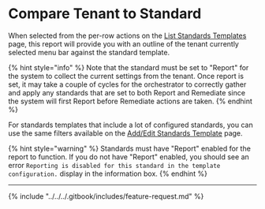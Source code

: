# Compare Tenant to Standard

When selected from the per-row actions on the [List Standards Templates](list-standards/) page, this report will provide you with an outline of the tenant currently selected menu bar against the standard template.

{% hint style="info" %}
Note that the standard must be set to "Report" for the system to collect the current settings from the tenant. Once report is set, it may take a couple of cycles for the orchestrator to correctly gather and apply any standards that are set to both Report and Remediate since the system will first Report before Remediate actions are taken.
{% endhint %}

For standards templates that include a lot of configured standards, you can use the same filters available on the [Add/Edit Standards Template](template.md) page.

{% hint style="warning" %}
Standards must have "Report" enabled for the report to function. If you do not have "Report" enabled, you should see an error `Reporting is disabled for this standard in the template configuration.` display in the information box.
{% endhint %}

***

{% include "../../../.gitbook/includes/feature-request.md" %}
